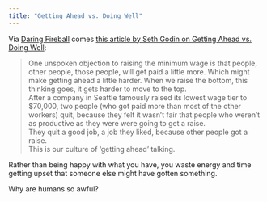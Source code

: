 ```yaml
---
title: "Getting Ahead vs. Doing Well"
---
```

<p>Via <a href="http://daringfireball.net/linked/2016/02/09/godin-doing-well">Daring Fireball</a> comes <a href="http://sethgodin.typepad.com/seths_blog/2016/01/getting-ahead-vs-doing-well.html">this article by Seth Godin on Getting Ahead vs. Doing Well</a>:</p>
<blockquote><p>
  One unspoken objection to raising the minimum wage is that people, other people, those people, will get paid a little more. Which might make getting ahead a little harder. When we raise the bottom, this thinking goes, it gets harder to move to the top.<br />
  After a company in Seattle famously raised its lowest wage tier to $70,000, two people (who got paid more than most of the other workers) quit, because they felt it wasn’t fair that people who weren’t as productive as they were were going to get a raise.<br />
  They quit a good job, a job they liked, because other people got a raise.<br />
  This is our culture of ‘getting ahead’ talking.
</p></blockquote>
<p>Rather than being happy with what you have, you waste energy and time getting upset that someone else might have gotten something.</p>
<p>Why are humans so awful?</p>
